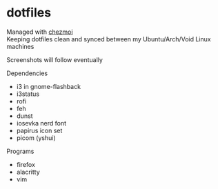 # dotfiles
Managed with [chezmoi](https://github.com/twpayne/chezmoi)  
Keeping dotfiles clean and synced between my Ubuntu/Arch/Void Linux machines

Screenshots will follow eventually

Dependencies
- i3 in gnome-flashback
- i3status
- rofi
- feh
- dunst
- iosevka nerd font
- papirus icon set 
- picom (yshui)

Programs
- firefox
- alacritty
- vim
